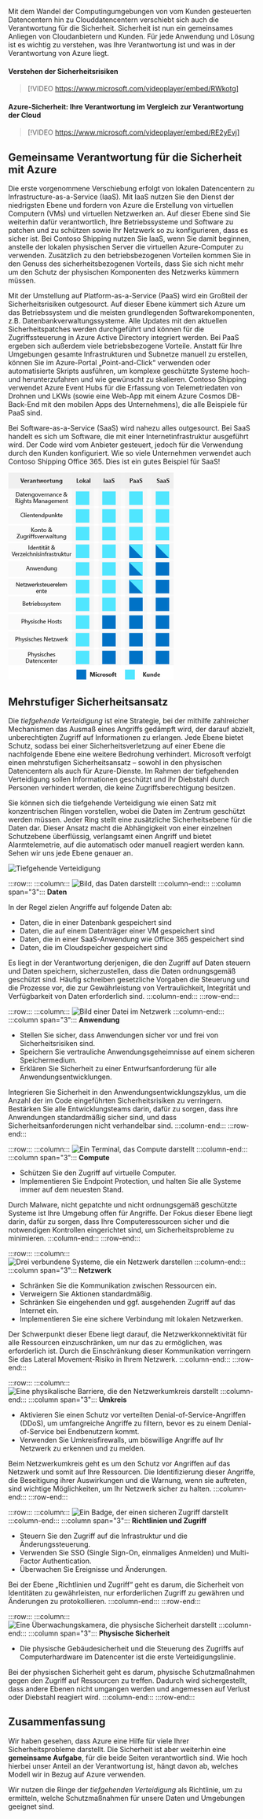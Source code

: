 Mit dem Wandel der Computingumgebungen von vom Kunden gesteuerten Datencentern hin zu Clouddatencentern verschiebt sich auch die Verantwortung für die Sicherheit. Sicherheit ist nun ein gemeinsames Anliegen von Cloudanbietern und Kunden. Für jede Anwendung und Lösung ist es wichtig zu verstehen, was Ihre Verantwortung ist und was in der Verantwortung von Azure liegt.

#### <a name="understand-security-threats"></a>Verstehen der Sicherheitsrisiken

> [!VIDEO https://www.microsoft.com/videoplayer/embed/RWkotg]

#### <a name="azure-security-you-versus-the-cloud"></a>Azure-Sicherheit: Ihre Verantwortung im Vergleich zur Verantwortung der Cloud

> [!VIDEO https://www.microsoft.com/videoplayer/embed/RE2yEvj]

## <a name="share-security-responsibility-with-azure"></a>Gemeinsame Verantwortung für die Sicherheit mit Azure

Die erste vorgenommene Verschiebung erfolgt von lokalen Datencentern zu Infrastructure-as-a-Service (IaaS). Mit IaaS nutzen Sie den Dienst der niedrigsten Ebene und fordern von Azure die Erstellung von virtuellen Computern (VMs) und virtuellen Netzwerken an. Auf dieser Ebene sind Sie weiterhin dafür verantwortlich, Ihre Betriebssysteme und Software zu patchen und zu schützen sowie Ihr Netzwerk so zu konfigurieren, dass es sicher ist. Bei Contoso Shipping nutzen Sie IaaS, wenn Sie damit beginnen, anstelle der lokalen physischen Server die virtuellen Azure-Computer zu verwenden. Zusätzlich zu den betriebsbezogenen Vorteilen kommen Sie in den Genuss des sicherheitsbezogenen Vorteils, dass Sie sich nicht mehr um den Schutz der physischen Komponenten des Netzwerks kümmern müssen.

Mit der Umstellung auf Platform-as-a-Service (PaaS) wird ein Großteil der Sicherheitsrisiken outgesourct. Auf dieser Ebene kümmert sich Azure um das Betriebssystem und die meisten grundlegenden Softwarekomponenten, z.B. Datenbankverwaltungssysteme. Alle Updates mit den aktuellen Sicherheitspatches werden durchgeführt und können für die Zugriffssteuerung in Azure Active Directory integriert werden. Bei PaaS ergeben sich außerdem viele betriebsbezogene Vorteile. Anstatt für Ihre Umgebungen gesamte Infrastrukturen und Subnetze manuell zu erstellen, können Sie im Azure-Portal „Point-and-Click“ verwenden oder automatisierte Skripts ausführen, um komplexe geschützte Systeme hoch- und herunterzufahren und wie gewünscht zu skalieren. Contoso Shipping verwendet Azure Event Hubs für die Erfassung von Telemetriedaten von Drohnen und LKWs (sowie eine Web-App mit einem Azure Cosmos DB-Back-End mit den mobilen Apps des Unternehmens), die alle Beispiele für PaaS sind.

Bei Software-as-a-Service (SaaS) wird nahezu alles outgesourct. Bei SaaS handelt es sich um Software, die mit einer Internetinfrastruktur ausgeführt wird. Der Code wird vom Anbieter gesteuert, jedoch für die Verwendung durch den Kunden konfiguriert. Wie so viele Unternehmen verwendet auch Contoso Shipping Office 365. Dies ist ein gutes Beispiel für SaaS!

<!--TODO: replace with final media which was submitted for Design-for-security-in-azure -->
![shared_responsibility.png](../media/shared_responsibilities.png)

## <a name="a-layered-approach-to-security"></a>Mehrstufiger Sicherheitsansatz

Die *tiefgehende Verteidigung* ist eine Strategie, bei der mithilfe zahlreicher Mechanismen das Ausmaß eines Angriffs gedämpft wird, der darauf abzielt, unberechtigten Zugriff auf Informationen zu erlangen. Jede Ebene bietet Schutz, sodass bei einer Sicherheitsverletzung auf einer Ebene die nachfolgende Ebene eine weitere Bedrohung verhindert. Microsoft verfolgt einen mehrstufigen Sicherheitsansatz – sowohl in den physischen Datencentern als auch für Azure-Dienste. Im Rahmen der tiefgehenden Verteidigung sollen Informationen geschützt und ihr Diebstahl durch Personen verhindert werden, die keine Zugriffsberechtigung besitzen.

Sie können sich die tiefgehende Verteidigung wie einen Satz mit konzentrischen Ringen vorstellen, wobei die Daten im Zentrum geschützt werden müssen. Jeder Ring stellt eine zusätzliche Sicherheitsebene für die Daten dar. Dieser Ansatz macht die Abhängigkeit von einer einzelnen Schutzebene überflüssig, verlangsamt einen Angriff und bietet Alarmtelemetrie, auf die automatisch oder manuell reagiert werden kann. Sehen wir uns jede Ebene genauer an.

<!--TODO: replace with final media which was submitted for Design-for-security-in-azure -->
![Tiefgehende Verteidigung](../media/defense_in_depth_layers_small.PNG)

:::row:::
  :::column:::
    ![Bild, das Daten darstellt](../media/2-data.png)
  :::column-end:::
    :::column span="3"::: **Daten**

In der Regel zielen Angriffe auf folgende Daten ab:

- Daten, die in einer Datenbank gespeichert sind
- Daten, die auf einem Datenträger einer VM gespeichert sind
- Daten, die in einer SaaS-Anwendung wie Office 365 gespeichert sind
- Daten, die im Cloudspeicher gespeichert sind

Es liegt in der Verantwortung derjenigen, die den Zugriff auf Daten steuern und Daten speichern, sicherzustellen, dass die Daten ordnungsgemäß geschützt sind. Häufig schreiben gesetzliche Vorgaben die Steuerung und die Prozesse vor, die zur Gewährleistung von Vertraulichkeit, Integrität und Verfügbarkeit von Daten erforderlich sind.
  :::column-end:::
:::row-end:::

:::row:::
  :::column:::
    ![Bild einer Datei im Netzwerk](../media/2-application.png)
  :::column-end:::
    :::column span="3"::: **Anwendung**

- Stellen Sie sicher, dass Anwendungen sicher vor und frei von Sicherheitsrisiken sind.
- Speichern Sie vertrauliche Anwendungsgeheimnisse auf einem sicheren Speichermedium.
- Erklären Sie Sicherheit zu einer Entwurfsanforderung für alle Anwendungsentwicklungen.

Integrieren Sie Sicherheit in den Anwendungsentwicklungszyklus, um die Anzahl der im Code eingeführten Sicherheitsrisiken zu verringern. Bestärken Sie alle Entwicklungsteams darin, dafür zu sorgen, dass ihre Anwendungen standardmäßig sicher sind, und dass Sicherheitsanforderungen nicht verhandelbar sind.
  :::column-end:::
:::row-end:::

:::row:::
  :::column:::
    ![Ein Terminal, das Compute darstellt](../media/2-compute.png)
  :::column-end:::
    :::column span="3"::: **Compute**

- Schützen Sie den Zugriff auf virtuelle Computer.
- Implementieren Sie Endpoint Protection, und halten Sie alle Systeme immer auf dem neuesten Stand.

Durch Malware, nicht gepatchte und nicht ordnungsgemäß geschützte Systeme ist Ihre Umgebung offen für Angriffe. Der Fokus dieser Ebene liegt darin, dafür zu sorgen, dass Ihre Computeressourcen sicher und die notwendigen Kontrollen eingerichtet sind, um Sicherheitsprobleme zu minimieren.
  :::column-end:::
:::row-end:::

:::row:::
  :::column:::
    ![Drei verbundene Systeme, die ein Netzwerk darstellen](../media/2-networking.png)
  :::column-end:::
    :::column span="3"::: **Netzwerk**

- Schränken Sie die Kommunikation zwischen Ressourcen ein.
- Verweigern Sie Aktionen standardmäßig.
- Schränken Sie eingehenden und ggf. ausgehenden Zugriff auf das Internet ein.
- Implementieren Sie eine sichere Verbindung mit lokalen Netzwerken.

Der Schwerpunkt dieser Ebene liegt darauf, die Netzwerkkonnektivität für alle Ressourcen einzuschränken, um nur das zu ermöglichen, was erforderlich ist. Durch die Einschränkung dieser Kommunikation verringern Sie das Lateral Movement-Risiko in Ihrem Netzwerk.
  :::column-end:::
:::row-end:::

:::row:::
  :::column:::
    ![Eine physikalische Barriere, die den Netzwerkumkreis darstellt](../media/2-perimeter.png)
  :::column-end:::
    :::column span="3"::: **Umkreis**

- Aktivieren Sie einen Schutz vor verteilten Denial-of-Service-Angriffen (DDoS), um umfangreiche Angriffe zu filtern, bevor es zu einem Denial-of-Service bei Endbenutzern kommt.
- Verwenden Sie Umkreisfirewalls, um böswillige Angriffe auf Ihr Netzwerk zu erkennen und zu melden.

Beim Netzwerkumkreis geht es um den Schutz vor Angriffen auf das Netzwerk und somit auf Ihre Ressourcen. Die Identifizierung dieser Angriffe, die Beseitigung ihrer Auswirkungen und die Warnung, wenn sie auftreten, sind wichtige Möglichkeiten, um Ihr Netzwerk sicher zu halten.
  :::column-end:::
:::row-end:::

:::row:::
  :::column:::
    ![Ein Badge, der einen sicheren Zugriff darstellt](../media/2-policies-and-access.png)
  :::column-end:::
    :::column span="3"::: **Richtlinien und Zugriff**

- Steuern Sie den Zugriff auf die Infrastruktur und die Änderungssteuerung.
- Verwenden Sie SSO (Single Sign-On, einmaliges Anmelden) und Multi-Factor Authentication.
- Überwachen Sie Ereignisse und Änderungen.

Bei der Ebene „Richtlinien und Zugriff“ geht es darum, die Sicherheit von Identitäten zu gewährleisten, nur erforderlichen Zugriff zu gewähren und Änderungen zu protokollieren.
  :::column-end:::
:::row-end:::

:::row:::
  :::column:::
    ![Eine Überwachungskamera, die physische Sicherheit darstellt](../media/2-physical-security.png)
  :::column-end:::
    :::column span="3"::: **Physische Sicherheit**

- Die physische Gebäudesicherheit und die Steuerung des Zugriffs auf Computerhardware im Datencenter ist die erste Verteidigungslinie.

Bei der physischen Sicherheit geht es darum, physische Schutzmaßnahmen gegen den Zugriff auf Ressourcen zu treffen. Dadurch wird sichergestellt, dass andere Ebenen nicht umgangen werden und angemessen auf Verlust oder Diebstahl reagiert wird.
  :::column-end:::
:::row-end:::

## <a name="summary"></a>Zusammenfassung

Wir haben gesehen, dass Azure eine Hilfe für viele Ihrer Sicherheitsprobleme darstellt. Die Sicherheit ist aber weiterhin eine **gemeinsame Aufgabe**, für die beide Seiten verantwortlich sind. Wie hoch hierbei unser Anteil an der Verantwortung ist, hängt davon ab, welches Modell wir in Bezug auf Azure verwenden.

Wir nutzen die Ringe der *tiefgehenden Verteidigung* als Richtlinie, um zu ermitteln, welche Schutzmaßnahmen für unsere Daten und Umgebungen geeignet sind.